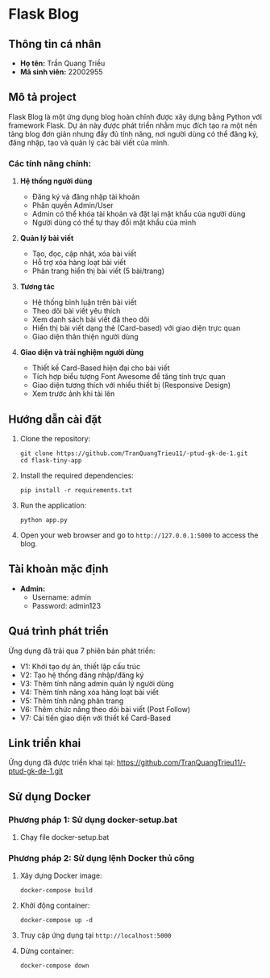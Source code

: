 # Flask Blog

## Thông tin cá nhân
- **Họ tên:** Trần Quang Triều
- **Mã sinh viên:** 22002955

## Mô tả project
Flask Blog là một ứng dụng blog hoàn chỉnh được xây dựng bằng Python với framework Flask. Dự án này được phát triển nhằm mục đích tạo ra một nền tảng blog đơn giản nhưng đầy đủ tính năng, nơi người dùng có thể đăng ký, đăng nhập, tạo và quản lý các bài viết của mình.

### Các tính năng chính:
1. **Hệ thống người dùng**
   - Đăng ký và đăng nhập tài khoản
   - Phân quyền Admin/User
   - Admin có thể khóa tài khoản và đặt lại mật khẩu của người dùng
   - Người dùng có thể tự thay đổi mật khẩu của mình

2. **Quản lý bài viết**
   - Tạo, đọc, cập nhật, xóa bài viết
   - Hỗ trợ xóa hàng loạt bài viết
   - Phân trang hiển thị bài viết (5 bài/trang)

3. **Tương tác**
   - Hệ thống bình luận trên bài viết
   - Theo dõi bài viết yêu thích
   - Xem danh sách bài viết đã theo dõi
   - Hiển thị bài viết dạng thẻ (Card-based) với giao diện trực quan
   - Giao diện thân thiện người dùng

4. **Giao diện và trải nghiệm người dùng**
   - Thiết kế Card-Based hiện đại cho bài viết
   - Tích hợp biểu tượng Font Awesome để tăng tính trực quan
   - Giao diện tương thích với nhiều thiết bị (Responsive Design)
   - Xem trước ảnh khi tải lên

## Hướng dẫn cài đặt

1. Clone the repository:
   ```
   git clone https://github.com/TranQuangTrieu11/-ptud-gk-de-1.git
   cd flask-tiny-app
   ```
2. Install the required dependencies:
   ```
   pip install -r requirements.txt
   ```
3. Run the application:
   ```
   python app.py
   ```
4. Open your web browser and go to `http://127.0.0.1:5000` to access the blog.

## Tài khoản mặc định

- **Admin:**
  - Username: admin
  - Password: admin123

## Quá trình phát triển
Ứng dụng đã trải qua 7 phiên bản phát triển:
- V1: Khởi tạo dự án, thiết lập cấu trúc
- V2: Tạo hệ thống đăng nhập/đăng ký
- V3: Thêm tính năng admin quản lý người dùng
- V4: Thêm tính năng xóa hàng loạt bài viết
- V5: Thêm tính năng phân trang
- V6: Thêm chức năng theo dõi bài viết (Post Follow)
- V7: Cải tiến giao diện với thiết kế Card-Based

## Link triển khai
Ứng dụng đã được triển khai tại: https://github.com/TranQuangTrieu11/-ptud-gk-de-1.git

## Sử dụng Docker

### Phương pháp 1: Sử dụng docker-setup.bat
1. Chạy file docker-setup.bat

### Phương pháp 2: Sử dụng lệnh Docker thủ công
1. Xây dựng Docker image:
   ```
   docker-compose build
   ```
2. Khởi động container:
   ```
   docker-compose up -d
   ```
3. Truy cập ứng dụng tại `http://localhost:5000`

4. Dừng container:
   ```
   docker-compose down
   ```
